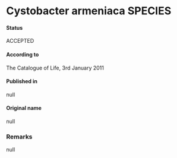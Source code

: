 # Cystobacter armeniaca SPECIES

#### Status
ACCEPTED

#### According to
The Catalogue of Life, 3rd January 2011

#### Published in
null

#### Original name
null

### Remarks
null